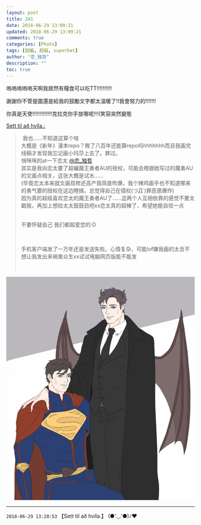 ```yaml
---
layout: post
title: 241
date: 2018-06-29 13:09:21
updated: 2018-06-29 13:09:21
comments: true
categories: [Photo]
tags: [超蝙, 超蝠, superbat]
author: "恋_独哲"
description: ""
toc: true
---
```


<p>嗚嗚嗚嗚嗚天啊我居然有糧食可以吃TT!!!!!!!!!!</p> 
<p>謝謝你不管是圖還是給我的鼓勵文字都太溫暖了!!我會努力的!!!!!!!</p> 
<p>你真是天使!!!!!!!!!!!!!克拉克你手放哪呢!!!(笑容突然變態</p> 
<p reblogfrom="reblogfrom"  ><a target="_blank" href="http://setttilahvla.lofter.com/post/1f41d949_eea58319"  >Sett til a&eth; hv&iacute;la.:</a></p> 
<blockquote> 
 <p>&nbsp;我也……不知道这算个啥<br />大概是《新年》漫本repo？晚了八百年还能算repo吗hhhhhhh而且我画完线稿才发现我忘记画小玛莎上去了。罪过。<br />悄咪咪的at一下恋太&nbsp;<a target="_blank" loftermentionblogid="491097680" href="http://www.lofter.com/mentionredirect.do?blogId=491097680"  >@恋_独哲</a>&nbsp;<br />其实是我向恋太要了超蝙魔王勇者AU的授权，可能会根据她写过的魔勇AU的文画点相关，这张大概是试水……<br />(毕竟恋太本来就文画双修还高产我简直吹爆，我个辣鸡画手也不知道哪来的勇气要的授权在这边瞎搞，总觉得自己在侵权(つД`)罪恶感爆炸)<br />因为真的超级喜欢恋太的魔王勇者AU了……这两个人互相依靠的感觉不要太戳我，再加上想给太太鼓鼓劲吧xx恋太真的超棒了，希望她能自信一点<br /><br /></p> 
 <p>不要怀疑自己&nbsp;我们都超爱您的:D</p> 
 <p><br /></p> 
 <p>手机客户端发了一万年还是发送失败。心情复杂，可能lof嫌我画的太丑不想让我发出来祸害众生xx试试电脑网页版能不能发</p> 
 <p><br /></p> 
</blockquote>

![](https://raw.githubusercontent.com/alicewish/maple50821/master/img_NGs2eEZ3cjhsYlVqNlZmV1cvYWxpV094VmIvTjZSNXBMYURRTzAzdWh1bWZ3eG5YT3k1WTJRPT0.jpg)

---

`2018-06-29 13:20:53` 【Sett til að hvíla.】 (●'◡'●)ﾉ❤
